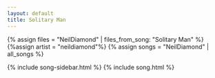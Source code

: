 ```yaml
---
layout: default
title: Solitary Man
---
```


{% assign files = "NeilDiamond" | files_from_song: "Solitary Man" %}
{%assign artist = "neildiamond"%}
{% assign songs = "NeilDiamond" | all_songs %}

{% include song-sidebar.html %}
{% include song.html %}